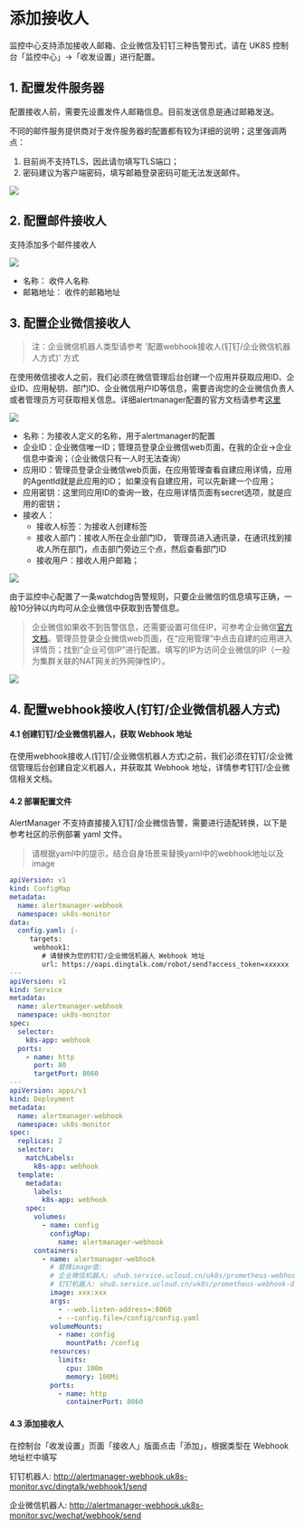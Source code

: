 # 添加接收人

监控中心支持添加接收人邮箱、企业微信及钉钉三种告警形式，请在 UK8S 控制台「监控中心」→「收发设置」进行配置。

## 1. 配置发件服务器

配置接收人前，需要先设置发件人邮箱信息。目前发送信息是通过邮箱发送。 

不同的邮件服务提供商对于发件服务器的配置都有较为详细的说明；这里强调两点：

1. 目前尚不支持TLS，因此请勿填写TLS端口；
2. 密码建议为客户端密码，填写邮箱登录密码可能无法发送邮件。

![](/images/prometheus/fajianren.jpg)

## 2. 配置邮件接收人

支持添加多个邮件接收人

![](/images/prometheus/addemial.jpg)

- 名称： 收件人名称
- 邮箱地址： 收件的邮箱地址

## 3. 配置企业微信接收人

> 注：企业微信机器人类型请参考 '配置webhook接收人(钉钉/企业微信机器人方式)' 方式

在使用微信接收人之前，我们必须在微信管理后台创建一个应用并获取应用ID、企业ID、应用秘钥、部门ID、企业微信用户ID等信息，需要咨询您的企业微信负责人或者管理员方可获取相关信息。详细alertmanager配置的官方文档请参考[这里](https://prometheus.io/docs/alerting/latest/configuration/#wechat_config)

![](images/prometheus/addwechat.jpg)

- 名称：为接收人定义的名称，用于alertmanager的配置
- 企业ID：企业微信唯一ID；管理员登录企业微信web页面，在我的企业->企业信息中查询；（企业微信只有一人时无法查询）
- 应用ID：管理员登录企业微信web页面，在应用管理查看自建应用详情，应用的AgentId就是此应用的ID； 如果没有自建应用，可以先新建一个应用；
- 应用密钥：这里同应用ID的查询一致，在应用详情页面有secret选项，就是应用的密钥；
- 接收人：
  - 接收人标签：为接收人创建标签
  - 接收人部门：接收人所在企业部门ID， 管理员进入通讯录，在通讯找到接收人所在部门，点击部门旁边三个点，然后查看部门ID
  - 接收用户：接收人用户邮箱；

![](images/prometheus/weixinsetting.jpg)

由于监控中心配置了一条watchdog告警规则，只要企业微信的信息填写正确，一般10分钟以内均可从企业微信中获取到告警信息。

> 企业微信如果收不到告警信息，还需要设置可信任IP，可参考企业微信[官方文档](https://developer.work.weixin.qq.com/devtool/query?e=60020)。管理员登录企业微信web页面，在“应用管理”中点击自建的应用进入详情页；找到“企业可信IP”进行配置。填写的IP为访问企业微信的IP（一般为集群关联的NAT网关的外网弹性IP）。


![](/images/prometheus/weixinerrcode.png)

## 4. 配置webhook接收人(钉钉/企业微信机器人方式)

#### 4.1 创建钉钉/企业微信机器人，获取 Webhook 地址

在使用webhook接收人(钉钉/企业微信机器人方式)之前，我们必须在钉钉/企业微信管理后台创建自定义机器人，并获取其 Webhook 地址，详情参考钉钉/企业微信相关文档。

#### 4.2 部署配置文件

AlertManager 不支持直接接入钉钉/企业微信告警，需要进行适配转换，以下是参考社区的示例部署 yaml 文件。

> 请根据yaml中的提示，结合自身场景来替换yaml中的webhook地址以及image

```yaml
apiVersion: v1
kind: ConfigMap
metadata:
  name: alertmanager-webhook
  namespace: uk8s-monitor
data:
  config.yaml: |-
     targets:
      webhook1:  
        # 请替换为您的钉钉/企业微信机器人 Webhook 地址
        url: https://oapi.dingtalk.com/robot/send?access_token=xxxxxx
---
apiVersion: v1
kind: Service
metadata:
  name: alertmanager-webhook
  namespace: uk8s-monitor
spec:
  selector:
    k8s-app: webhook
  ports:
    - name: http
      port: 80
      targetPort: 8060
---
apiVersion: apps/v1
kind: Deployment
metadata:
  name: alertmanager-webhook
  namespace: uk8s-monitor
spec:
  replicas: 2
  selector:
    matchLabels:
      k8s-app: webhook
  template:
    metadata:
      labels:
        k8s-app: webhook
    spec:
      volumes:
        - name: config
          configMap:
            name: alertmanager-webhook
      containers:
        - name: alertmanager-webhook
          # 替换image值:
          # 企业微信机器人: uhub.service.ucloud.cn/uk8s/prometheus-webhook-wechat:v2.0.0
          # 钉钉机器人: uhub.service.ucloud.cn/uk8s/prometheus-webhook-dingtalk:v2.0.0
          image: xxx:xxx
          args:
            - --web.listen-address=:8060
            - --config.file=/config/config.yaml
          volumeMounts:
            - name: config
              mountPath: /config
          resources:
            limits:
              cpu: 100m
              memory: 100Mi
          ports:
            - name: http
              containerPort: 8060
```

#### 4.3 添加接收人

在控制台「收发设置」页面「接收人」版面点击「添加」，根据类型在 Webhook 地址栏中填写

钉钉机器人: http://alertmanager-webhook.uk8s-monitor.svc/dingtalk/webhook1/send

企业微信机器人: http://alertmanager-webhook.uk8s-monitor.svc/wechat/webhook/send
